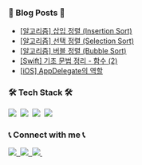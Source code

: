 ### 📙 Blog Posts 📙
<!-- BLOG-POST-LIST:START -->
- [[알고리즘] 삽입 정렬 &lpar;Insertion Sort&rpar;](https://whitehyun.github.io/2022/04/02/insertion-sort/)
- [[알고리즘] 선택 정렬 &lpar;Selection Sort&rpar;](https://whitehyun.github.io/2022/04/01/selection-sort/)
- [[알고리즘] 버블 정렬 &lpar;Bubble Sort&rpar;](https://whitehyun.github.io/2022/04/01/bubble-sort/)
- [[Swift] 기초 문법 정리 - 함수 &lpar;2&rpar;](https://whitehyun.github.io/2022/03/31/Swift-%EA%B8%B0%EC%B4%88-%EB%AC%B8%EB%B2%95-8/)
- [[iOS] AppDelegate의 역할](https://whitehyun.github.io/2022/03/27/AppDelegate/)
<!-- BLOG-POST-LIST:END -->

<h3>🛠 Tech Stack 🛠</h3>
<p>
  <img src="https://img.shields.io/badge/Swift-F05138?style=flat-square&logo=Swift&logoColor=white"/>&nbsp
  <img src="https://img.shields.io/badge/Python-3766AB?style=flat-square&logo=Python&logoColor=white"/>&nbsp
  <img src="https://img.shields.io/badge/C++-00599C?style=flat-square&logo=C%2B%2B&logoColor=white"/>&nbsp
  <img src="https://img.shields.io/badge/C-A8B9CC?style=flat-square&logo=C&logoColor=white"/>&nbsp
</p>
  
<h3>📞 Connect with me 📞</h3>
  <a href="https://instagram.com/whi7ehyun" target="_blank">
    <img src="https://img.shields.io/badge/Instagram-E4405F?style=flat-square&logo=Instagram&logoColor=white"/>&nbsp
  </a>
   <a href="https://www.linkedin.com/in/seunghyeon-hong-a09068204/" target="_blank">
   <img src="https://img.shields.io/badge/LinkedIn-0A66C2?style=flat-square&logo=LinkedIn&logoColor=white"/>&nbsp
  </a>
  <a href="mailto:whi7ehyun@gmail.com" target="_blank">
    <img src="https://img.shields.io/badge/Gmail-EA4335?style=flat-square&logo=Gmail&logoColor=white"/>&nbsp
  </a>
